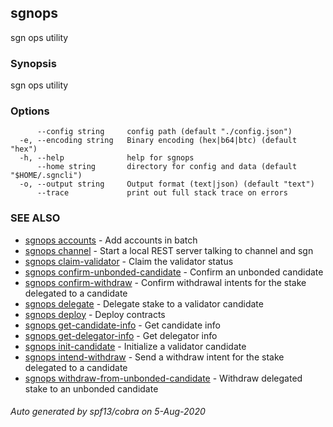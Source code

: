 ## sgnops

sgn ops utility

### Synopsis

sgn ops utility

### Options

```
      --config string     config path (default "./config.json")
  -e, --encoding string   Binary encoding (hex|b64|btc) (default "hex")
  -h, --help              help for sgnops
      --home string       directory for config and data (default "$HOME/.sgncli")
  -o, --output string     Output format (text|json) (default "text")
      --trace             print out full stack trace on errors
```

### SEE ALSO

* [sgnops accounts](sgnops_accounts.md)	 - Add accounts in batch
* [sgnops channel](sgnops_channel.md)	 - Start a local REST server talking to channel and sgn
* [sgnops claim-validator](sgnops_claim-validator.md)	 - Claim the validator status
* [sgnops confirm-unbonded-candidate](sgnops_confirm-unbonded-candidate.md)	 - Confirm an unbonded candidate
* [sgnops confirm-withdraw](sgnops_confirm-withdraw.md)	 - Confirm withdrawal intents for the stake delegated to a candidate
* [sgnops delegate](sgnops_delegate.md)	 - Delegate stake to a validator candidate
* [sgnops deploy](sgnops_deploy.md)	 - Deploy contracts
* [sgnops get-candidate-info](sgnops_get-candidate-info.md)	 - Get candidate info
* [sgnops get-delegator-info](sgnops_get-delegator-info.md)	 - Get delegator info
* [sgnops init-candidate](sgnops_init-candidate.md)	 - Initialize a validator candidate
* [sgnops intend-withdraw](sgnops_intend-withdraw.md)	 - Send a withdraw intent for the stake delegated to a candidate
* [sgnops withdraw-from-unbonded-candidate](sgnops_withdraw-from-unbonded-candidate.md)	 - Withdraw delegated stake to an unbonded candidate

###### Auto generated by spf13/cobra on 5-Aug-2020
